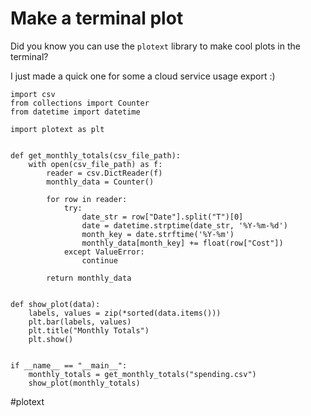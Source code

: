 # Make a terminal plot

Did you know you can use the `plotext` library to make cool plots in the terminal?

I just made a quick one for some a cloud service usage export :)

```
import csv
from collections import Counter
from datetime import datetime

import plotext as plt


def get_monthly_totals(csv_file_path):
    with open(csv_file_path) as f:
        reader = csv.DictReader(f)
        monthly_data = Counter()

        for row in reader:
            try:
                date_str = row["Date"].split("T")[0]
                date = datetime.strptime(date_str, '%Y-%m-%d')
                month_key = date.strftime('%Y-%m')
                monthly_data[month_key] += float(row["Cost"])
            except ValueError:
                continue

        return monthly_data


def show_plot(data):
    labels, values = zip(*sorted(data.items()))
    plt.bar(labels, values)
    plt.title("Monthly Totals")
    plt.show()


if __name__ == "__main__":
    monthly_totals = get_monthly_totals("spending.csv")
    show_plot(monthly_totals)
```

#plotext
